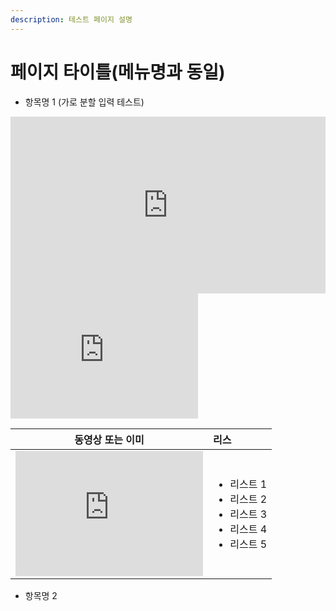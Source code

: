 ```yaml
---
description: 테스트 페이지 설명
---
```


# 페이지 타이틀\(메뉴명과 동일\)

* 항목명 1 \(가로 분할 입력 테스트\)

<style>.embed-container { position: relative; padding-bottom: 56.25%; height: 0; overflow: hidden; max-width: 100%; height: auto; } .embed-container iframe, .embed-container object, .embed-container embed { position: absolute; top: 0; left: 0; width: 100%; height: 100%; }</style><div class='embed-container'><iframe src='http://www.youtube.com/embed/eqSCunKweu8' frameborder='0' allowfullscreen></iframe></div>


<iframe width="300" height="200" src="https://youtu.be/fS89dWplcK4" frameborder="0" allowfullscreen></iframe>

<table>
  <thead>
    <tr>
      <th style="text-align:center">&#xB3D9;&#xC601;&#xC0C1; &#xB610;&#xB294; &#xC774;&#xBBF8;</th>
      <th style="text-align:left">&#xB9AC;&#xC2A4;</th>
    </tr>
  </thead>
  <tbody>
    <tr>
      <td style="text-align:center">
        <iframe width="300" height="200" src="https://youtu.be/fS89dWplcK4" frameborder="0" allowfullscreen></iframe>
      </td>
      <td style="text-align:left">
        <ul>
          <li>&#xB9AC;&#xC2A4;&#xD2B8; 1</li>
          <li>&#xB9AC;&#xC2A4;&#xD2B8; 2</li>
          <li>&#xB9AC;&#xC2A4;&#xD2B8; 3</li>
          <li>&#xB9AC;&#xC2A4;&#xD2B8; 4</li>
          <li>&#xB9AC;&#xC2A4;&#xD2B8; 5</li>
        </ul>
      </td>
    </tr>
  </tbody>
</table>



* 항목명 2




